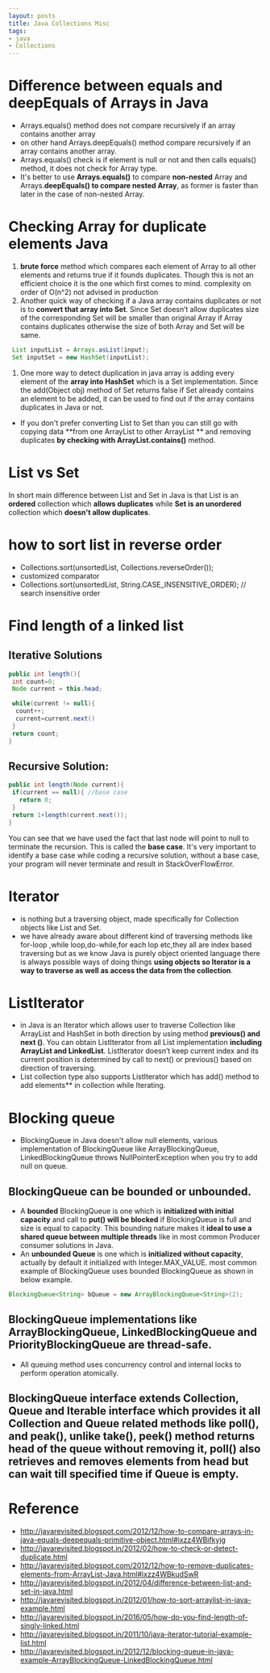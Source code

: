 ```yaml
---
layout: posts
title: Java Collections Misc
tags:
- java
- Collections
---
```

# Difference between equals and deepEquals of Arrays in Java
- Arrays.equals() method does not compare recursively if an array contains another array 
- on other hand Arrays.deepEquals() method compare recursively if an array contains another array. 
- Arrays.equals() check is if element is null or not and then calls equals() method, it does not check for Array type. 
- It's better to use **Arrays.equals()** to compare **non-nested** Array and Arrays.**deepEquals() to compare nested Array**, as former is faster than later in the case of non-nested Array.

# Checking Array for duplicate elements Java
1. **brute force** method which compares each element of Array to all other elements and returns true if it founds duplicates. Though this is not an efficient choice it is the one which first comes to mind. complexity on order of O(n^2) not advised in production
1. Another quick way of checking if a Java array contains duplicates or not is to **convert that array into Set**. Since Set doesn’t allow duplicates size of  the corresponding Set will be smaller than original Array if Array contains duplicates otherwise the size of both Array and Set will be same. 
```java
 List inputList = Arrays.asList(input);
 Set inputSet = new HashSet(inputList);
```
1. One more way to detect duplication in java array is adding every element of the **array into HashSet** which is a Set implementation. Since the add(Object obj) method of Set returns false if Set already contains an element to be added, it can be used to find out if the array contains duplicates in Java or not.

- If you don't prefer converting List to Set than you can still go with copying data **from one ArrayList to other ArrayList ** and removing duplicates **by checking with ArrayList.contains()** method.
# List vs Set
In short main difference between List and Set in Java is that List is an **ordered** collection which **allows duplicates** while **Set is an unordered** collection which **doesn't allow duplicates**.

# how to sort list in reverse order
- Collections.sort(unsortedList, Collections.reverseOrder());
- customized comparator
- Collections.sort(unsortedList, String.CASE_INSENSITIVE_ORDER); // search insensitive order

# Find length of a linked list

## Iterative Solutions
```java
public int length(){
 int count=0;
 Node current = this.head;

 while(current != null){
  count++;
  current=current.next()
 }
 return count;
}
```

## Recursive Solution:
```java
public int length(Node current){
 if(current == null){ //base case
   return 0;
 }
 return 1+length(current.next());
}
```

You can see that we have used the fact that last node will point to null to terminate the recursion. This is called the **base case**. It's very important to identify a base case while coding a recursive solution, without a base case, your program will never terminate and result in StackOverFlowError.


# Iterator 
- is nothing but a traversing object, made specifically for Collection objects like List and Set. 
- we have already aware about different kind of traversing methods like for-loop ,while loop,do-while,for each lop etc,they all are  index based traversing but as we know Java is purely object oriented language there is always possible ways of doing things **using objects so Iterator is a way to traverse as well as access the data from the collection**. 

# ListIterator
- in Java is an Iterator which allows user to traverse Collection like ArrayList and HashSet in both direction by using method **previous() and next ()**. You can obtain ListIterator from all List implementation **including ArrayList and LinkedList**. ListIterator doesn’t keep current index and its current position is determined by call to next() or previous() based on direction of traversing.
 - List collection type also supports ListIterator which has add() method to add elements** in collection while Iterating. 

# Blocking queue
- BlockingQueue in Java doesn't allow null elements, various implementation of BlockingQueue like ArrayBlockingQueue, LinkedBlockingQueue throws NullPointerException when you try to add null on queue.
## BlockingQueue can be bounded or unbounded. 
- A **bounded** BlockingQueue is one which is **initialized with initial capacity** and call to **put() will be blocked** if BlockingQueue is full and size is equal to capacity. This bounding nature makes it **ideal to use a shared queue between multiple threads** like in most common Producer consumer solutions in Java. 
- An **unbounded Queue** is one which is **initialized without capacity**, actually by default it initialized with Integer.MAX_VALUE. most common example of BlockingQueue uses bounded BlockingQueue as shown in below example.
```java
BlockingQueue<String> bQueue = new ArrayBlockingQueue<String>(2);
```
## BlockingQueue implementations like ArrayBlockingQueue, LinkedBlockingQueue and PriorityBlockingQueue are **thread-safe**. 
- All queuing method uses concurrency control and internal locks to perform operation atomically. 

## BlockingQueue interface extends Collection, Queue and Iterable interface which provides it all Collection and Queue related methods like **poll(), and peak()**, unlike take(), **peek()** method returns head of the queue **without removing it**, **poll() also retrieves and removes elements from head but can wait till specified time if Queue is empty**.



 
# Reference
- http://javarevisited.blogspot.com/2012/12/how-to-compare-arrays-in-java-equals-deepequals-primitive-object.html#ixzz4WBifkyjg
- http://javarevisited.blogspot.in/2012/02/how-to-check-or-detect-duplicate.html
- http://javarevisited.blogspot.com/2012/12/how-to-remove-duplicates-elements-from-ArrayList-Java.html#ixzz4WBkudSwR
- http://javarevisited.blogspot.in/2012/04/difference-between-list-and-set-in-java.html
- http://javarevisited.blogspot.in/2012/01/how-to-sort-arraylist-in-java-example.html
- http://javarevisited.blogspot.in/2016/05/how-do-you-find-length-of-singly-linked.html
- http://javarevisited.blogspot.in/2011/10/java-iterator-tutorial-example-list.html
- http://javarevisited.blogspot.in/2012/12/blocking-queue-in-java-example-ArrayBlockingQueue-LinkedBlockingQueue.html
